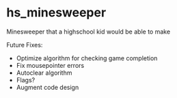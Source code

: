 # hs_minesweeper
Minesweeper that a highschool kid would be able to make

Future Fixes:
- Optimize algorithm for checking game completion
- Fix mousepointer errors
- Autoclear algorithm
- Flags?
- Augment code design

